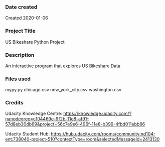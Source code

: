 ### Date created
Created 2020-01-06

### Project Title
US Bikeshare Python Project

### Description
An interactive program that explores US Bikeshare Data

### Files used
mypy.py
chicago.csv
new_york_city.csv
washington.csv

### Credits
Udacity Knowledge Centre: https://knowledge.udacity.com/?nanodegree=c104469e-9f2b-11e8-af91-57d8eb30db69&project=56c7e9e6-496f-11e8-b399-4fbd011ebb66


Udacity Student Hub: https://hub.udacity.com/rooms/community:nd104-ent:738040-project-510?contextType=room&selectedMessageId=2413130

